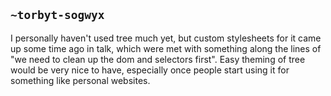 ## `~torbyt-sogwyx`
I personally haven't used tree much yet, but custom stylesheets for it came up some time ago in talk, which were met with something along the lines of "we need to clean up the dom and selectors first".
Easy theming of tree would be very nice to have, especially once people start using it for something like personal websites.
